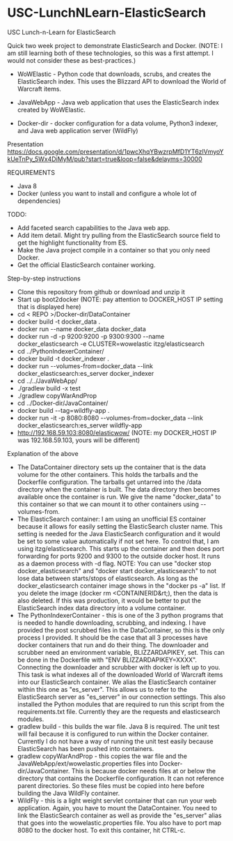 # USC-LunchNLearn-ElasticSearch
USC Lunch-n-Learn for ElasticSearch

Quick two week project to demonstrate ElasticSearch and Docker.  (NOTE: I am still learning both of these technologies, so this
  was a first attempt.  I would not consider these as best-practices.)

- WoWElastic - Python code that downloads, scrubs, and creates the ElasticSearch index.
       This uses the Blizzard API to download the World of Warcraft items.

- JavaWebApp - Java web application that uses the ElasticSearch index created by WoWElastic.

- Docker-dir - docker configuration for a data volume, Python3 indexer, and Java web application server (WildFly)

Presentation
https://docs.google.com/presentation/d/1pwcXhqYBwzrpMfD1YT6zlVmyoYkUeTnPy_5Wx4DiMyM/pub?start=true&loop=false&delayms=30000

REQUIREMENTS
- Java 8
- Docker (unless you want to install and configure a whole lot of dependencies)


TODO:
- Add faceted search capabilities to the Java web app.
- Add item detail.  Might try pulling from the ElasticSearch source field to get the highlight functionality from ES.
- Make the Java project compile in a container so that you only need Docker.
- Get the official ElasticSearch container working.



Step-by-step instructions
- Clone this repository from github or download and unzip it
- Start up boot2docker (NOTE: pay attention to DOCKER_HOST IP setting that is displayed here)
- cd &lt; REPO &gt;/Docker-dir/DataContainer
- docker build -t docker_data .
- docker run --name docker_data docker_data
- docker run -d -p 9200:9200 -p 9300:9300 --name docker_elasticsearch -e CLUSTER=wowelastic itzg/elasticsearch
- cd ../PythonIndexerContainer/
- docker build -t docker_indexer .
- docker run --volumes-from=docker_data --link docker_elasticsearch:es_server docker_indexer
- cd ../../JavaWebApp/
- ./gradlew build -x test
- ./gradlew copyWarAndProp
- cd ../Docker-dir/JavaContainer/
- docker build --tag=wildfly-app .
- docker run -it -p 8080:8080 --volumes-from=docker_data --link docker_elasticsearch:es_server wildfly-app
- http://192.168.59.103:8080/elasticwow/  (NOTE: my DOCKER_HOST IP was 192.168.59.103, yours will be different)

Explanation of the above
- The DataContainer directory sets up the container that is the data volume for the other containers.  This
holds the tarballs and the Dockerfile configuration.  The tarballs get untarred into the /data directory when
the container is built.  The data directory then becomes available once the container is run.  We give the name
"docker_data" to this container so that we can mount it to other containers using --volumes-from.
- The ElasticSearch container:  I am using an unofficial ES container because it allows for easily setting the
ElasticSearch cluster name.  This setting is needed for the Java ElasticSearch configuration and it would be set
to some value automatically if not set here.  To control that, I am using itzg/elasticsearch.  This starts up
the container and then does port forwarding for ports 9200 and 9300 to the outside docker host.  It runs as
a daemon process with -d flag.  NOTE:  You can use "docker stop docker_elasticsearch" and "docker start docker_elasticsearch"
to not lose data between starts/stops of elasticsearch.  As long as the docker_elasticsearch container image shows in
the "docker ps -a" list.  If you delete the image (docker rm &lt;CONTAINERID&rt;), then the data is also deleted.  If
this was production, it would be better to put the ElasticSearch index data directory into a volume container.
- The PythonIndexerContainer - this is one of the 3 python programs that is needed to handle downloading, scrubbing,
and indexing.  I have provided the post scrubbed files in the DataContainer, so this is the only process I provided.  It
should be the case that all 3 processes have docker containers that run and do their thing.  The downloader and scrubber
need an environment variable, BLIZZARDAPIKEY, set.  This can be done in the Dockerfile with "ENV BLIZZARDAPIKEY=XXXX".
Connecting the downloader and scrubber with docker is left up to you.  This task is what indexes all of the downloaded
World of Warcraft items into our ElasticSearch container.  We alias the ElasticSearch container within this one as
"es_server".  This allows us to refer to the ElasticSearch server as "es_server" in our connection settings.  This also
installed the Python modules that are required to run this script from the requirements.txt file.  Currently they are the
requests and elasticsearch modules.
- gradlew build - this builds the war file.  Java 8 is required.  The unit test will fail because it is configured to run
within the Docker container.  Currently I do not have a way of running the unit test easily because ElasticSearch has been
pushed into containers.
- gradlew copyWarAndProp - this copies the war file and the JavaWebApp/ext/wowelastic.properties files into
Docker-dir/JavaContainer.  This is because docker needs files at or below the directory that contains the Dockerfile
configuration.  It can not reference parent directories.  So these files must be copied into here before building the
Java WildFly container.
- WildFly - this is a light weight servlet container that can run your web application.  Again, you have to mount the
DataContainer.  You need to link the ElasticSearch container as well as provide the "es_server" alias that goes into the
wowelastic.properties file.  You also have to port map 8080 to the docker host.  To exit this container, hit CTRL-c.

